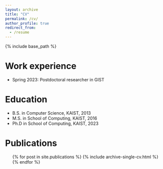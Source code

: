 ```yaml
---
layout: archive
title: "CV"
permalink: /cv/
author_profile: true
redirect_from:
  - /resume
---
```


{% include base_path %}

Work experience
======
* Spring 2023: Postdoctoral researcher in GIST

Education
======
* B.S. in Computer Science, KAIST, 2013
* M.S. in School of Computing, KAIST, 2016
* Ph.D in School of Computing, KAIST, 2023


Publications
======
  <ul>{% for post in site.publications %}
    {% include archive-single-cv.html %}
  {% endfor %}</ul>
